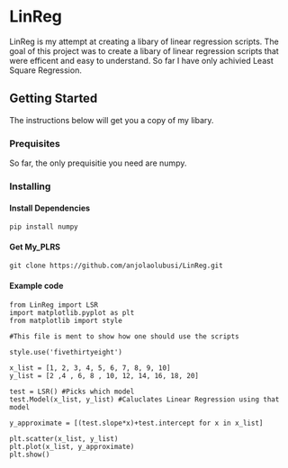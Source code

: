 # LinReg

LinReg is my attempt at creating a libary of linear regression scripts. The goal of this project was to create a libary of linear regression scripts that were efficent and easy to understand. So far I have only achivied Least Square Regression.

## Getting Started

The instructions below will get you a copy of my libary. 

### Prequisites
So far, the only prequisitie you need are numpy. 

### Installing

#### Install Dependencies

```
pip install numpy
```
#### Get My_PLRS

```
git clone https://github.com/anjolaolubusi/LinReg.git
```

#### Example code
```
from LinReg import LSR
import matplotlib.pyplot as plt
from matplotlib import style

#This file is ment to show how one should use the scripts

style.use('fivethirtyeight')

x_list = [1, 2, 3, 4, 5, 6, 7, 8, 9, 10]
y_list = [2 ,4 , 6, 8 , 10, 12, 14, 16, 18, 20]

test = LSR() #Picks which model
test.Model(x_list, y_list) #Caluclates Linear Regression using that model

y_approximate = [(test.slope*x)+test.intercept for x in x_list] 

plt.scatter(x_list, y_list)
plt.plot(x_list, y_approximate)
plt.show()
```
